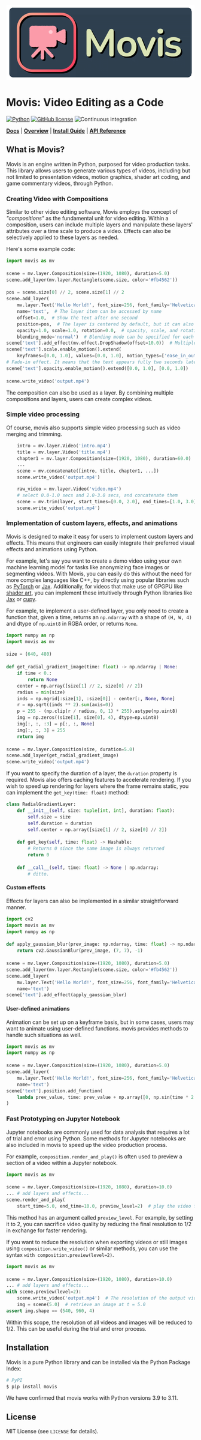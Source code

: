 ![GitHub Logo](images/movis_logo.png)

# Movis: Video Editing as a Code

[![Python](https://img.shields.io/badge/python-3.9%20%7C%203.10%20%7C%203.11-blue)](https://www.python.org)
[![GitHub license](https://img.shields.io/badge/license-MIT-blue.svg)](https://github.com/rezoo/movis)
![Continuous integration](https://github.com/rezoo/movis/actions/workflows/python-package.yml/badge.svg)

[**Docs**](https://rezoo.github.io/movis/)
| [**Overview**](https://rezoo.github.io/movis/overview.html)
| [**Install Guide**](https://rezoo.github.io/movis/install.html)
| [**API Reference**](https://rezoo.github.io/movis/reference/index.html)

## What is Movis?

Movis is an engine written in Python, purposed for video production tasks.
This library allows users to generate various types of videos,
including but not limited to presentation videos, motion graphics,
shader art coding, and game commentary videos, through Python.

### Creating Video with Compositions

Similar to other video editing software,
Movis employs the concept of *"compositions"* as the fundamental unit for video editing.
Within a composition, users can include multiple layers and manipulate
these layers' attributes over a time scale to produce a video.
Effects can also be selectively applied to these layers as needed.

Here's some example code:

```python
import movis as mv

scene = mv.layer.Composition(size=(1920, 1080), duration=5.0)
scene.add_layer(mv.layer.Rectangle(scene.size, color='#fb4562'))

pos = scene.size[0] // 2, scene.size[1] // 2
scene.add_layer(
    mv.layer.Text('Hello World!', font_size=256, font_family='Helvetica', color='#ffffff'),
    name='text',  # The layer item can be accessed by name
    offset=1.0,  # Show the text after one second
    position=pos,  # The layer is centered by default, but it can also be specified explicitly
    opacity=1.0, scale=1.0, rotation=0.0,  # opacity, scale, and rotation are also supported
    blending_mode='normal')  # Blending mode can be specified for each layer.
scene['text'].add_effect(mv.effect.DropShadow(offset=10.0))  # Multiple effects can be added.
scene['text'].scale.enable_motion().extend(
    keyframes=[0.0, 1.0], values=[0.0, 1.0], motion_types=['ease_in_out'])
# Fade-in effect. It means that the text appears fully two seconds later.
scene['text'].opacity.enable_motion().extend([0.0, 1.0], [0.0, 1.0])

scene.write_video('output.mp4')
```

The composition can also be used as a layer.
By combining multiple compositions and layers, users can create complex videos.

### Simple video processing

Of course, movis also supports simple video processing such as video merging and trimming.

```python
    intro = mv.layer.Video('intro.mp4')
    title = mv.layer.Video('title.mp4')
    chapter1 = mv.layer.Composition(size=(1920, 1080), duration=60.0)
    ...
    scene = mv.concatenate([intro, title, chapter1, ...])
    scene.write_video('output.mp4')
```

```python
    raw_video = mv.layer.Video('video.mp4')
    # select 0.0-1.0 secs and 2.0-3.0 secs, and concatenate them
    scene = mv.trim(layer, start_times=[0.0, 2.0], end_times=[1.0, 3.0])
    scene.write_video('output.mp4')
```

### Implementation of custom layers, effects, and animations

Movis is designed to make it easy for users to implement custom layers and effects.
This means that engineers can easily integrate their preferred visual effects and animations using Python.

For example, let's say you want to create a demo video using your own machine learning model for tasks
like anonymizing face images or segmenting videos.
With Movis, you can easily do this without the need for more complex languages like C++,
by directly using popular libraries such as [PyTorch](https://pytorch.org/) or [Jax](https://github.com/google/jax).
Additionally, for videos that make use of GPGPU like [shader art](https://www.shadertoy.com/),
you can implement these intuitively through Python libraries like [Jax](https://github.com/google/jax) or [cupy](https://cupy.dev/).

For example, to implement a user-defined layer, you only need to create a function that, given a time,
returns an `np.ndarray` with a shape of `(H, W, 4)` and dtype of `np.uint8` in RGBA order, or returns `None`.

```python
import numpy as np
import movis as mv

size = (640, 480)

def get_radial_gradient_image(time: float) -> np.ndarray | None:
    if time < 0.:
        return None
    center = np.array([size[1] // 2, size[0] // 2])
    radius = min(size)
    inds = np.mgrid[:size[1], :size[0]] - center[:, None, None]
    r = np.sqrt((inds ** 2).sum(axis=0))
    p = 255 - (np.clip(r / radius, 0, 1) * 255).astype(np.uint8)
    img = np.zeros((size[1], size[0], 4), dtype=np.uint8)
    img[:, :, :3] = p[:, :, None]
    img[:, :, 3] = 255
    return img

scene = mv.layer.Composition(size, duration=5.0)
scene.add_layer(get_radial_gradient_image)
scene.write_video('output.mp4')
```

If you want to specify the duration of a layer,
the `duration` property is required. Movis also offers caching features
to accelerate rendering. If you wish to speed up rendering for layers
where the frame remains static, you can implement the `get_key(time: float)` method:

```python
class RadialGradientLayer:
    def __init__(self, size: tuple[int, int], duration: float):
        self.size = size
        self.duration = duration
        self.center = np.array([size[1] // 2, size[0] // 2])
    
    def get_key(self, time: float) -> Hashable:
        # Returns 0 since the same image is always returned
        return 0
    
    def __call__(self, time: float) -> None | np.ndarray:
        # ditto.
```

#### Custom effects

Effects for layers can also be implemented in a similar straightforward manner.

```python
import cv2
import movis as mv
import numpy as np

def apply_gaussian_blur(prev_image: np.ndarray, time: float) -> np.ndarray:
    return cv2.GaussianBlur(prev_image, (7, 7), -1)

scene = mv.layer.Composition(size=(1920, 1080), duration=5.0)
scene.add_layer(mv.layer.Rectangle(scene.size, color='#fb4562'))
scene.add_layer(
    mv.layer.Text('Hello World!', font_size=256, font_family='Helvetica', color='#ffffff'),
    name='text')
scene['text'].add_effect(apply_gaussian_blur)
```

#### User-defined animations

Animation can be set up on a keyframe basis, but in some cases,
users may want to animate using user-defined functions.
movis provides methods to handle such situations as well.

```python
import movis as mv
import numpy as np

scene = mv.layer.Composition(size=(1920, 1080), duration=5.0)
scene.add_layer(
    mv.layer.Text('Hello World!', font_size=256, font_family='Helvetica', color='#ffffff'),
    name='text')
scene['text'].position.add_function(
    lambda prev_value, time: prev_value + np.array([0, np.sin(time * 2 * np.pi) * 100]),
)
```

### Fast Prototyping on Jupyter Notebook

Jupyter notebooks are commonly used for data analysis that requires a lot of trial and error using Python.
Some methods for Jupyter notebooks are also included in movis to speed up the video production process.

For example, ``composition.render_and_play()`` is often used to
preview a section of a video within a Jupyter notebook.

```python
import movis as mv

scene = mv.layer.Composition(size=(1920, 1080), duration=10.0)
... # add layers and effects...
scene.render_and_play(
    start_time=5.0, end_time=10.0, preview_level=2)  # play the video from 5 to 10 seconds
```

This method has an argument called ``preview_level``.
For example, by setting it to 2, you can sacrifice video quality
by reducing the final resolution to 1/2 in exchange for faster rendering.

If you want to reduce the resolution when exporting videos or still images using
``composition.write_video()`` or similar methods,
you can use the syntax ``with composition.preview(level=2)``.

```python
import movis as mv

scene = mv.layer.Composition(size=(1920, 1080), duration=10.0)
... # add layers and effects...
with scene.preview(level=2):
    scene.write_video('output.mp4')  # The resolution of the output video is 1/2.
    img = scene(5.0)  # retrieve an image at t = 5.0
assert img.shape == (540, 960, 4)
```

Within this scope, the resolution of all videos and images will be reduced to 1/2.
This can be useful during the trial and error process.

## Installation

Movis is a pure Python library and can be installed via the Python Package Index:

```bash
# PyPI
$ pip install movis
```

We have confirmed that movis works with Python versions 3.9 to 3.11.

## License

MIT License (see `LICENSE` for details).
